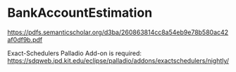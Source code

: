 # BankAccountEstimation
https://pdfs.semanticscholar.org/d3ba/260863814cc8a54eb9e78b580ac42af0df9b.pdf

Exact-Schedulers Palladio Add-on is required:
https://sdqweb.ipd.kit.edu/eclipse/palladio/addons/exactschedulers/nightly/
